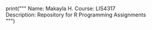 print("""
Name: Makayla H.
Course: LIS4317  
Description: Repository for R Programming Assignments  
""")
